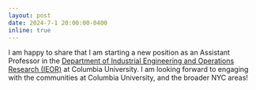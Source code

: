 ```yaml
---
layout: post
date: 2024-7-1 20:00:00-0400
inline: true
---
```


I am happy to share that I am starting a new position as an Assistant Professor in the [Department of Industrial Engineering and Operations Research (IEOR)](https://ieor.columbia.edu/) at Columbia University. I am looking forward to engaging with the communities at Columbia University, and the broader NYC areas!
